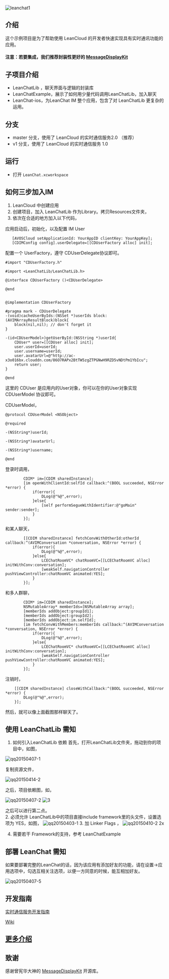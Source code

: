 ![leanchat1](https://cloud.githubusercontent.com/assets/5022872/7332357/41c39c82-eb6e-11e4-8224-9c6908c9fa75.gif)

## 介绍
这个示例项目是为了帮助使用 LeanCloud 的开发者快速实现具有实时通讯功能的应用。

#### 注意：若要集成，我们推荐封装性更好的 [MessageDisplayKit](https://github.com/xhzengAIB/MessageDisplayKit/tree/master/Example/MessageDisplayKitLeanchatExample)

## 子项目介绍
* LeanChatLib ，聊天界面与逻辑的封装库
* LeanChatExample，展示了如何用少量代码调用LeanChatLib，加入聊天
* LeanChat-ios，为LeanChat IM 整个应用，包含了对 LeanChatLib 更复杂的运用。

## 分支
* master 分支，使用了 LeanCloud 的实时通信服务2.0 （推荐）
* v1 分支，使用了 LeanCloud 的实时通信服务 1.0

## 运行
* 打开 `LeanChat.xcworkspace`

## 如何三步加入IM
1. LeanCloud 中创建应用       
2. 创建项目，加入 LeanChatLib 作为Library。拷贝Resources文件夹，
3. 依次在合适的地方加入以下代码，

应用启动后，初始化，以及配置 IM User
```objc
   [AVOSCloud setApplicationId: YourAppID clientKey: YourAppKey];
   [CDIMConfig config].userDelegate=[[CDUserFactory alloc] init];   
```

配置一个 UserFactory，遵守 CDUserDelegate协议即可。

```objc
#import "CDUserFactory.h"

#import <LeanChatLib/LeanChatLib.h>

@interface CDUserFactory ()<CDUserDelegate>

@end


@implementation CDUserFactory

#pragma mark - CDUserDelegate
-(void)cacheUserByIds:(NSSet *)userIds block:(AVIMArrayResultBlock)block{
    block(nil,nil); // don't forget it
}

-(id<CDUserModel>)getUserById:(NSString *)userId{
    CDUser* user=[[CDUser alloc] init];
    user.userId=userId;
    user.username=userId;
    user.avatarUrl=@"http://ac-x3o016bx.clouddn.com/86O7RAPx2BtTW5zgZTPGNwH9RZD5vNDtPm1YbIcu";
    return user;
}

@end

```

这里的 CDUser 是应用内的User对象，你可以在你的User对象实现 CDUserModel 协议即可。

CDUserModel，
```objc
@protocol CDUserModel <NSObject>

@required

-(NSString*)userId;

-(NSString*)avatarUrl;

-(NSString*)username;

@end
```

登录时调用，
```objc
        CDIM* im=[CDIM sharedInstance];
        [im openWithClientId:selfId callback:^(BOOL succeeded, NSError *error) {
            if(error){
                DLog(@"%@",error);
            }else{
                [self performSegueWithIdentifier:@"goMain" sender:sender];
            }
        }];
```

和某人聊天，
```objc
        [[CDIM sharedInstance] fetchConvWithOtherId:otherId callback:^(AVIMConversation *conversation, NSError *error) {
            if(error){
                DLog(@"%@",error);
            }else{
                LCEChatRoomVC* chatRoomVC=[[LCEChatRoomVC alloc] initWithConv:conversation];
                [weakSelf.navigationController pushViewController:chatRoomVC animated:YES];
            }
        }];
```

和多人群聊，
```objc
        CDIM* im=[CDIM sharedInstance];
        NSMutableArray* memberIds=[NSMutableArray array];
        [memberIds addObject:groupId1];
        [memberIds addObject:groupId2];
        [memberIds addObject:im.selfId];
        [im fetchConvWithMembers:memberIds callback:^(AVIMConversation *conversation, NSError *error) {
            if(error){
                DLog(@"%@",error);
            }else{
                LCEChatRoomVC* chatRoomVC=[[LCEChatRoomVC alloc] initWithConv:conversation];
                [weakSelf.navigationController pushViewController:chatRoomVC animated:YES];
            }
        }];
```

注销时，
```objc
    [[CDIM sharedInstance] closeWithCallback:^(BOOL succeeded, NSError *error) {
        DLog(@"%@",error);
    }];
```

然后，就可以像上面截图那样聊天了。


## 使用 LeanChatLib 需知

1. 如何引入LeanChatLib 依赖
首先，打开LeanChatLib文件夹，拖动到你的项目中，如图，

![qq20150407-1](https://cloud.githubusercontent.com/assets/5022872/7016274/b1b03672-dd13-11e4-8ddd-4c501c59dbf0.png)

复制资源文件，

![qq20150414-2](https://cloud.githubusercontent.com/assets/5022872/7122215/816ffc2a-e24c-11e4-997f-9cb7a547ac99.png)


之后，项目依赖图，如，

![qq20150407-2](https://cloud.githubusercontent.com/assets/5022872/7016279/d214abe6-dd13-11e4-8c16-900593bdb33e.png)
![3](https://cloud.githubusercontent.com/assets/6140508/7111296/981733a0-e1f0-11e4-9ff4-06f3f2c54817.png)


之后可以进行第二点。        
2. 必须允许 LeanChatLib中的项目直接include framework里的头文件，设置选项为 YES，如图，
![qq20150403-1](https://cloud.githubusercontent.com/assets/5022872/6982020/5d34db2a-da3e-11e4-8ef2-2521255bb923.png) 
3. 加 Linker Flags ，
![qq20150410-2 2x](https://cloud.githubusercontent.com/assets/5022872/7089833/29ebf332-dfd1-11e4-9953-a3c7285daf76.png)

4. 需要若干 Framework的支持，参考 LeanChatExample


## 部署 LeanChat 需知

如果要部署完整的LeanChat的话，因为该应用有添加好友的功能，请在设置->应用选项中，勾选互相关注选项，以便一方同意的时候，能互相加好友。

![qq20150407-5](https://cloud.githubusercontent.com/assets/5022872/7016645/53f91bb8-dd1b-11e4-8ce0-72312c655094.png)

## 开发指南

[实时通信服务开发指南](https://leancloud.cn/docs/realtime_v2.html)

[Wiki](https://github.com/leancloud/leanchat-android/wiki)

## [更多介绍](https://github.com/leancloud/leanchat-android)

## 致谢

感谢曾宪华大神的 [MessageDisplayKit](https://github.com/xhzengAIB/MessageDisplayKit) 开源库。
